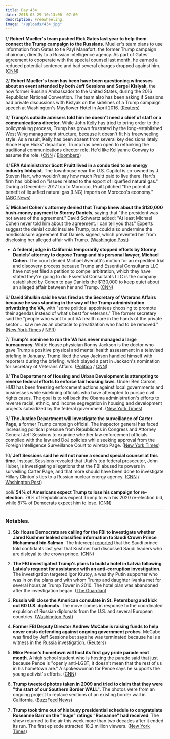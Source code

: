 ```yaml
---
title: Day 434
date: 2018-03-29 10:13:00 -07:00
description: Freewheeling.
image: "/uploads/434.jpg"
---
```


1/ **Robert Mueller's team pushed Rick Gates last year to help them connect the Trump campaign to the Russians**. Mueller's team plans to use information from Gates to tie Payl Manafort, the former Trump campaign chairman, directly to a Russian intelligence agency. As part of Gates' agreement to cooperate with the special counsel last month, he earned a reduced potential sentence and had several charges dropped against him. ([CNN](https://www.cnn.com/2018/03/29/politics/mueller-gates-russia-investigation-contacts/index.html))

2/ **Robert Mueller's team has been have been questioning witnesses about an event attended by both Jeff Sessions and Sergei Kislyak**, the now former Russian Ambassador to the United States, during the 2016 Republican National Convention. The team also has been asking if Sessions had private discussions with Kislyak on the sidelines of a Trump campaign speech at Washington's Mayflower Hotel in April 2016. ([Reuters](https://www.reuters.com/article/us-usa-trump-russia-convention/mueller-probing-russia-contacts-at-republican-convention-sources-idUSKBN1H52VT))

3/ **Trump's outside advisers told him he doesn't need a chief of staff or a communications director**. While John Kelly has tried to bring order to the policymaking process, Trump has grown frustrated by the long-established West Wing management structure, because it doesn't fit his freewheeling style. As a result, Kelly has been absent from several key decisions lately. Since Hope Hicks' departure, Trump has been open to rethinking the traditional communications director role. He'd like Kellyanne Conway to assume the role. ([CNN](https://www.cnn.com/2018/03/29/politics/trump-staffing/index.html) / [Bloomberg](https://www.bloomberg.com/news/articles/2018-03-29/kelly-is-said-to-lose-white-house-clout-as-trump-blazes-own-path))

4/ **EPA Administrator Scott Pruitt lived in a condo tied to an energy industry lobbyist**. The townhouse near the U.S. Capitol is co-owned by J. Steven Hart, who wouldn't say how much Pruitt paid to live there. Hart's firm has lobbied on "issues related to the export of liquefied natural gas." During a December 2017 trip to Morocco, Pruitt pitched "the potential benefit of liquefied natural gas (LNG) imports on Morocco's economy." ([ABC News](http://abcnews.go.com/Politics/exclusive-cabinet-trouble-trump-epa-chief-lived-condo/story?id=54095310))

5/ **Michael Cohen's attorney denied that Trump knew about the $130,000 hush-money payment to Stormy Daniels**, saying that "the president was not aware of the agreement." David Schwartz added: "At least Michael Cohen never told him about the agreement. I can tell you that." Experts suggest the denial could insulate Trump, but could also undermine the nondisclosure agreement that Daniels signed, which prevented her from disclosing her alleged affair with Trump. ([Washington Post](https://www.washingtonpost.com/news/the-fix/wp/2018/03/29/we-finally-got-an-answer-as-to-whether-trump-knew-about-the-stormy-daniels-payment/))

* **A federal judge in California temporarily stopped efforts by Stormy Daniels' attorney to depose Trump and his personal lawyer, Michael Cohen**. The court denied Michael Avenatti's motion for an expedited trial and discovery process because Trump and Essential Consultants LLC have not yet filed a petition to compel arbitration, which they have stated they're going to do. Essential Consultants LLC is the company established by Cohen to pay Daniels the $130,000 to keep quiet about an alleged affair between her and Trump. ([CNN](https://www.cnn.com/2018/03/29/politics/michael-avenatti-stormy-daniels-donald-trump/index.html))

6/ **David Shulkin said he was fired as the Secretary of Veterans Affairs because he was standing in the way of the Trump administration privatizing the VA**, with "some political appointees choosing to promote their agendas instead of what's best for veterans." The former secretary said the "people who want to put VA health care in the hands of the private sector ... saw me as an obstacle to privatization who had to be removed." ([New York Times](https://www.nytimes.com/2018/03/28/opinion/shulkin-veterans-affairs-privatization.html) / [NPR](https://www.npr.org/sections/thetwo-way/2018/03/29/597866101/fired-va-secretary-says-white-house-muzzled-him))

7/ **Trump's nominee to run the VA has never managed a large bureaucracy**. White House physician Ronny Jackson is the doctor who gave Trump a positive physical and mental health assessment in a televised briefing in January. Trump liked the way Jackson handled himself with reporters during the briefing, which played a part in Jackson's nomination for secretary of Veterans Affairs. ([Politico](https://www.politico.com/story/2018/03/28/veterans-affairs-jackson-trump-shulkin-448978) / [CNN](https://www.cnn.com/2018/03/28/politics/ronny-jackson-medical-exam-trump/index.html))

8/ **The Department of Housing and Urban Development is attempting to reverse federal efforts to enforce fair housing laws**. Under Ben Carson, HUD has been freezing enforcement actions against local governments and businesses while sidelining officials who have attempted to pursue civil rights cases. The goal is to roll back the Obama administration's efforts to reverse racial, ethnic, and income segregation in housing and development projects subsidized by the federal government. ([New York Times](https://www.nytimes.com/2018/03/28/us/ben-carson-hud-fair-housing-discrimination.html))

9/ **The Justice Department will investigate the surveillance of Carter Page**, a former Trump campaign official. The inspector general has faced increasing political pressure from Republicans in Congress and Attorney General Jeff Sessions to examine whether law enforcement officials complied with the law and DoJ policies while seeking approval from the Foreign Intelligence Surveillance Court to wiretap Page. ([New York Times](https://www.nytimes.com/2018/03/28/us/politics/justice-department-carter-page-surveillance.html))

10/ **Jeff Sessions said he will not name a second special counsel at this time**. Instead, Sessions revealed that Utah's top federal prosecutor, John Huber, is investigating allegations that the FBI abused its powers in surveilling Carter Page, and that more should have been done to investigate Hillary Clinton's ties to a Russian nuclear energy agency. ([CNN](https://www.cnn.com/2018/03/29/politics/sessions-prosecutor-fbi-misconduct-clinton-uranium-one-special-counsel/index.html) / [Washington Post](https://www.washingtonpost.com/world/national-security/sessions-for-now-rebuffs-gop-calls-for-second-special-counsel-to-probe-fbi-actions-in-clinton-and-russia-probes/2018/03/29/3f79a938-3393-11e8-8bdd-cdb33a5eef83_story.html))

poll/ **54% of Americans expect Trump to lose his campaign for re-election**. 79% of Republicans expect Trump to win his 2020 re-election bid, while 87% of Democrats expect him to lose. ([CNN](https://www.cnn.com/2018/03/29/politics/poll-2020-trump-democrats/index.html))

---

### Notables.

1. **Six House Democrats are calling for the FBI to investigate whether Jared Kushner leaked classified information to Saudi Crown Prince Mohammad bin Salman**. The Intercept [reported](https://theintercept.com/2018/03/21/jared-kushner-saudi-crown-prince-mohammed-bin-salman/) that the Saudi prince  told confidants last year that Kushner had discussed Saudi leaders who are disloyal to the crown prince. ([CNN](https://www.cnn.com/2018/03/29/politics/house-democrats-kushner-saudi-prince/index.html))

2. **The FBI investigated Trump's plans to build a hotel in Latvia following Latvia's request for assistance with an anti-corruption investigation**. The investigation targeted Igor Krutoy, a wealthy Putin supporter who was in on the plans and with whom Trump and daughter Ivanka met for several hours at Trump Tower in 2010. The hotel plan was abandoned after the investigation began. ([The Guardian](https://www.theguardian.com/world/2018/mar/29/trump-fbi-hotel-latvia-investigation-russia-links))

3. **Russia will close the American consulate in St. Petersburg and kick out 60 U.S. diplomats**. The move comes in response to the coordinated expulsion of Russian diplomats from the U.S. and several European countries. ([Washington Post](https://www.washingtonpost.com/world/europe/russia-to-expel-us-diplomats-close-st-petersburg-consulate/2018/03/29/1d1b6fc4-3376-11e8-b6bd-0084a1666987_story.html))

4. **Former FBI Deputy Director Andrew McCabe is raising funds to help cover costs defending against ongoing government probes**. McCabe was fired by Jeff Sessions but says he was terminated because he is a witness in the Russia investigation. ([Reuters](https://www.reuters.com/article/us-usa-trump-mccabe-defense/former-fbi-deputy-mccabe-launches-legal-defense-fund-in-wake-of-firing-idUSKBN1H52P3))

5. **Mike Pence's hometown will host its first gay pride parade next month**. A high school student who is hosting the parade said that just because Pence is "openly anti-LGBT, it doesn't mean that the rest of us in his hometown are." A spokeswoman for Pence says he supports the young activist's efforts. ([CNN](https://www.cnn.com/2018/03/28/politics/mike-pence-hometown-gay-pride/index.html))

6. **Trump tweeted photos taken in 2009 and tried to claim that they were "the start of our Southern Border WALL"**. The photos were from an ongoing project to replace sections of an existing border wall in California. ([BuzzFeed News](https://www.buzzfeed.com/salvadorhernandez/trump-tweeted-pictures-claiming-the-start-of-his-border?utm_term=.bdzO075Xj5#.yqwrB9ZNWZ))

7. **Trump took time out of his busy presidential schedule to congratulate Roseanne Barr on the "huge" ratings "Roseanne" had received**. The show returned to the air this week more than two decades after it ended its run. The first episode attracted 18.2 million viewers. ([New York Times](https://www.nytimes.com/2018/03/28/us/politics/trump-roseanne-barr-ratings.html))